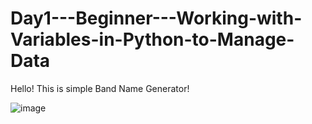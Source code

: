 # Day1---Beginner---Working-with-Variables-in-Python-to-Manage-Data
Hello! This is simple Band Name Generator!

![image](https://github.com/Beknasar/Day1---Beginner---Working-with-Variables-in-Python-to-Manage-Data/assets/68378988/ee29276a-7864-42d9-bea3-117390565607)
